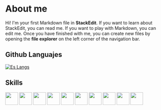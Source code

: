 

# About me
Hi! I'm your first Markdown file in **StackEdit**. If you want to learn about StackEdit, you can read me. If you want to play with Markdown, you can edit me. Once you have finished with me, you can create new files by opening the **file explorer** on the left corner of the navigation bar.
## Github Languajes

[![Es Langs](https://github-readme-stats.vercel.app/api/top-langs/?username=jchofy&layout=compact&bg_color=141321&text_color=ffff&title_color=2f80ec)](https://github.com/jchofy/github-readme-stats)


## Skills
<div style="display: inline_block">
<img aling="center" heigth="30" width="40" src="https://cdn.jsdelivr.net/gh/devicons/devicon/icons/html5/html5-original.svg"/>
<img aling="center" heigth="30" width="40" src="https://cdn.jsdelivr.net/gh/devicons/devicon/icons/css3/css3-original.svg"/>
<img aling="center" heigth="30" width="40" src="https://cdn.jsdelivr.net/gh/devicons/devicon/icons/javascript/javascript-original.svg"/>
<img aling="center" heigth="30" width="40" src="https://cdn.jsdelivr.net/gh/devicons/devicon/icons/java/java-original.svg"/>
<img aling="center" heigth="30" width="40" src="https://cdn.jsdelivr.net/gh/devicons/devicon/icons/angularjs/angularjs-original.svg"/>
<img aling="center" heigth="30" width="40" src="https://cdn.jsdelivr.net/gh/devicons/devicon/icons/react/react-original.svg"/>
<img aling="center" heigth="30" width="40" src="https://cdn.jsdelivr.net/gh/devicons/devicon/icons/bootstrap/bootstrap-original.svg"/>
<img aling="center" heigth="30" width="40" src="https://cdn.jsdelivr.net/gh/devicons/devicon/icons/typescript/typescript-original.svg"/>  
<img aling="center" heigth="30" width="40" src="https://cdn.jsdelivr.net/gh/devicons/devicon/icons/mysql/mysql-original-wordmark.svg"/>
<img aling="center" heigth="30" width="40" src="https://cdn.jsdelivr.net/gh/devicons/devicon/icons/php/php-original.svg"/>   
<br><br>
</div>









